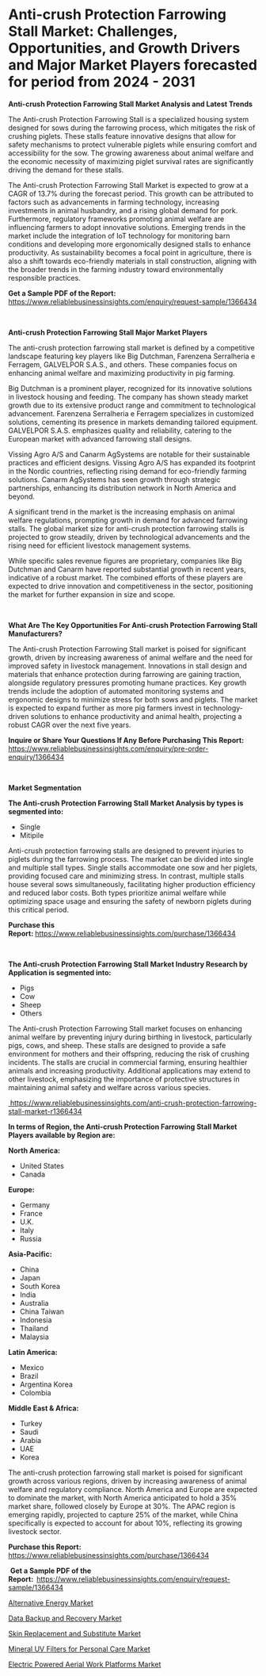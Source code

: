 <p><h1>Anti-crush Protection Farrowing Stall Market: Challenges, Opportunities, and Growth Drivers and Major Market Players forecasted for period from 2024 - 2031</h1></p><p><strong>Anti-crush Protection Farrowing Stall Market Analysis and Latest Trends</strong></p>
<p><p>The Anti-crush Protection Farrowing Stall is a specialized housing system designed for sows during the farrowing process, which mitigates the risk of crushing piglets. These stalls feature innovative designs that allow for safety mechanisms to protect vulnerable piglets while ensuring comfort and accessibility for the sow. The growing awareness about animal welfare and the economic necessity of maximizing piglet survival rates are significantly driving the demand for these stalls.</p><p>The Anti-crush Protection Farrowing Stall Market is expected to grow at a CAGR of 13.7% during the forecast period. This growth can be attributed to factors such as advancements in farming technology, increasing investments in animal husbandry, and a rising global demand for pork. Furthermore, regulatory frameworks promoting animal welfare are influencing farmers to adopt innovative solutions. Emerging trends in the market include the integration of IoT technology for monitoring barn conditions and developing more ergonomically designed stalls to enhance productivity. As sustainability becomes a focal point in agriculture, there is also a shift towards eco-friendly materials in stall construction, aligning with the broader trends in the farming industry toward environmentally responsible practices.</p></p>
<p><strong>Get a Sample PDF of the Report:&nbsp;</strong> <a href="https://www.reliablebusinessinsights.com/enquiry/request-sample/1366434">https://www.reliablebusinessinsights.com/enquiry/request-sample/1366434</a></p>
<p>&nbsp;</p>
<p><strong>Anti-crush Protection Farrowing Stall Major Market Players</strong></p>
<p><p>The anti-crush protection farrowing stall market is defined by a competitive landscape featuring key players like Big Dutchman, Farenzena Serralheria e Ferragem, GALVELPOR S.A.S., and others. These companies focus on enhancing animal welfare and maximizing productivity in pig farming. </p><p>Big Dutchman is a prominent player, recognized for its innovative solutions in livestock housing and feeding. The company has shown steady market growth due to its extensive product range and commitment to technological advancement. Farenzena Serralheria e Ferragem specializes in customized solutions, cementing its presence in markets demanding tailored equipment. GALVELPOR S.A.S. emphasizes quality and reliability, catering to the European market with advanced farrowing stall designs.</p><p>Vissing Agro A/S and Canarm AgSystems are notable for their sustainable practices and efficient designs. Vissing Agro A/S has expanded its footprint in the Nordic countries, reflecting rising demand for eco-friendly farming solutions. Canarm AgSystems has seen growth through strategic partnerships, enhancing its distribution network in North America and beyond. </p><p>A significant trend in the market is the increasing emphasis on animal welfare regulations, prompting growth in demand for advanced farrowing stalls. The global market size for anti-crush protection farrowing stalls is projected to grow steadily, driven by technological advancements and the rising need for efficient livestock management systems.</p><p>While specific sales revenue figures are proprietary, companies like Big Dutchman and Canarm have reported substantial growth in recent years, indicative of a robust market. The combined efforts of these players are expected to drive innovation and competitiveness in the sector, positioning the market for further expansion in size and scope.</p></p>
<p>&nbsp;</p>
<p><strong>What Are The Key Opportunities For Anti-crush Protection Farrowing Stall Manufacturers?</strong></p>
<p><p>The Anti-crush Protection Farrowing Stall market is poised for significant growth, driven by increasing awareness of animal welfare and the need for improved safety in livestock management. Innovations in stall design and materials that enhance protection during farrowing are gaining traction, alongside regulatory pressures promoting humane practices. Key growth trends include the adoption of automated monitoring systems and ergonomic designs to minimize stress for both sows and piglets. The market is expected to expand further as more pig farmers invest in technology-driven solutions to enhance productivity and animal health, projecting a robust CAGR over the next five years.</p></p>
<p><strong>Inquire or Share Your Questions If Any Before Purchasing This Report:</strong> <a href="https://www.reliablebusinessinsights.com/enquiry/pre-order-enquiry/1366434">https://www.reliablebusinessinsights.com/enquiry/pre-order-enquiry/1366434</a></p>
<p>&nbsp;</p>
<p><strong>Market Segmentation</strong></p>
<p><strong>The Anti-crush Protection Farrowing Stall Market Analysis by types is segmented into:</strong></p>
<p><ul><li>Single</li><li>Mitipile</li></ul></p>
<p><p>Anti-crush protection farrowing stalls are designed to prevent injuries to piglets during the farrowing process. The market can be divided into single and multiple stall types. Single stalls accommodate one sow and her piglets, providing focused care and minimizing stress. In contrast, multiple stalls house several sows simultaneously, facilitating higher production efficiency and reduced labor costs. Both types prioritize animal welfare while optimizing space usage and ensuring the safety of newborn piglets during this critical period.</p></p>
<p><strong>Purchase this Report:&nbsp;</strong><a href="https://www.reliablebusinessinsights.com/purchase/1366434">https://www.reliablebusinessinsights.com/purchase/1366434</a></p>
<p>&nbsp;</p>
<p><strong>The Anti-crush Protection Farrowing Stall Market Industry Research by Application is segmented into:</strong></p>
<p><ul><li>Pigs</li><li>Cow</li><li>Sheep</li><li>Others</li></ul></p>
<p><p>The Anti-crush Protection Farrowing Stall market focuses on enhancing animal welfare by preventing injury during birthing in livestock, particularly pigs, cows, and sheep. These stalls are designed to provide a safe environment for mothers and their offspring, reducing the risk of crushing incidents. The stalls are crucial in commercial farming, ensuring healthier animals and increasing productivity. Additional applications may extend to other livestock, emphasizing the importance of protective structures in maintaining animal safety and welfare across various species.</p></p>
<p><a href="https://www.reliablebusinessinsights.com/anti-crush-protection-farrowing-stall-market-r1366434">&nbsp;https://www.reliablebusinessinsights.com/anti-crush-protection-farrowing-stall-market-r1366434</a></p>
<p><strong>In terms of Region, the Anti-crush Protection Farrowing Stall Market Players available by Region are:</strong></p>
<p>
    <p> <strong> North America: </strong>
        <ul>
            <li>United States</li>
            <li>Canada</li>
        </ul>
        </p> 
    <p> <strong> Europe: </strong>
        <ul>
            <li>Germany</li>
            <li>France</li>
            <li>U.K.</li>
            <li>Italy</li>
            <li>Russia</li>
        </ul>
        </p> 
    <p> <strong> Asia-Pacific: </strong>
        <ul>
            <li>China</li>
            <li>Japan</li>
            <li>South Korea</li>
            <li>India</li>
            <li>Australia</li>
            <li>China Taiwan</li>
            <li>Indonesia</li>
            <li>Thailand</li>
            <li>Malaysia</li>
        </ul>
        </p> 
    <p> <strong> Latin America: </strong>
        <ul>
            <li>Mexico</li>
            <li>Brazil</li>
            <li>Argentina Korea</li>
            <li>Colombia</li>
        </ul>
        </p> 
    <p> <strong> Middle East & Africa: </strong>
        <ul>
            <li>Turkey</li>
            <li>Saudi</li>
            <li>Arabia</li>
            <li>UAE</li>
            <li>Korea</li>
        </ul>
    </p>
    </p>
<p><p>The anti-crush protection farrowing stall market is poised for significant growth across various regions, driven by increasing awareness of animal welfare and regulatory compliance. North America and Europe are expected to dominate the market, with North America anticipated to hold a 35% market share, followed closely by Europe at 30%. The APAC region is emerging rapidly, projected to capture 25% of the market, while China specifically is expected to account for about 10%, reflecting its growing livestock sector.</p></p>
<p><strong>Purchase this Report: </strong><a href="https://www.reliablebusinessinsights.com/purchase/1366434">https://www.reliablebusinessinsights.com/purchase/1366434</a></p>
<p>&nbsp;<strong>Get a Sample PDF of the Report:&nbsp;&nbsp;</strong><a href="https://www.reliablebusinessinsights.com/enquiry/request-sample/1366434">https://www.reliablebusinessinsights.com/enquiry/request-sample/1366434</a></p>
<p><strong></strong></p>
<p><p><a href="https://www.linkedin.com/pulse/alternative-energy-market-outlook-share-analysis-growth-trends-z5q8c?trackingId=x8yzZEzfT%2Be%2BSS9oUG7ztA%3D%3D">Alternative Energy Market</a></p><p><a href="https://www.linkedin.com/pulse/global-data-backup-recovery-market-size-share-analysis-product-dee3c?trackingId=xk3axDGsSI%2BezgEU3HhWHQ%3D%3D">Data Backup and Recovery Market</a></p><p><a href="https://github.com/WashimHussain441/Market-Research-Report-List-1/blob/main/skin-replacement-and-substitute-market.md">Skin Replacement and Substitute Market</a></p><p><a href="https://issuu.com/reportprime-2/docs/mineral-uv-filters-for-personal-car_7e1fc14b303f6e">Mineral UV Filters for Personal Care Market</a></p><p><a href="https://github.com/SanjidaMahmud54/Market-Research-Report-List-1/blob/main/electric-powered-aerial-work-platforms-market.md">Electric Powered Aerial Work Platforms Market</a></p></p>